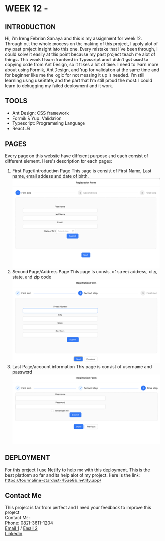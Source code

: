 # WEEK 12 - 


## INTRODUCTION

Hi, i’m Ireng Febrian Sanjaya and this is my assignment for week 12. Through out the whole process on the making of this project, I apply alot of my past project insight into this one. Every mistake that I’ve been through, I could solve it easily at this point because my past project teach me alot of things. This week I learn frontend in Typescript and I didn’t get used to copying code from Ant Design, so it takes a lot of time. I need to learn more about using Formik, Ant Design, and Yup for validation at the same time and for beginner like me the logic for not messing it up is needed. I’m still learning using useState, and the part that I’m still proud the most: I could learn to debugging my failed deployment and it work.

## TOOLS

- Ant Design: CSS framework
- Formik & Yup: Validation
- Typescript: Programming Language
- React JS

## PAGES
Every page on this website have different purpose and each consist of different element. Here's description for each pages:

1. First Page/Introduction Page
This page is consist of First Name, Last name, email addess and date of birth.
![FirstPage](Readme%20Documentation/PageOne.png)
2. Second Page/Address Page
This page is consist of street address, city, state, and zip code
![SecondPage](Readme%20Documentation/PageTwo.png)
3. Last Page/account information
This page is consist of username and password
![LastPage](Readme%20Documentation/PageThree.png)
## DEPLOYMENT

For this project I use Netlify to help me with this deployment. This is the best platform so far and its help alot of my project. Here is the link: https://tourmaline-stardust-45ae9b.netlify.app/

## Contact Me
This project is far from perfect and I need your feedback to improve this project <br>
Contact Me: <br>
Phone: 0821-3611-1204 <br>
[Email 1](febriansajaya22@gmail.com) / [Email 2](febriansanjaya22@gmail.com) <br>
[Linkedin](http://linkedin.com/in/ireng-febrian-sanjaya-6a79211a7)
